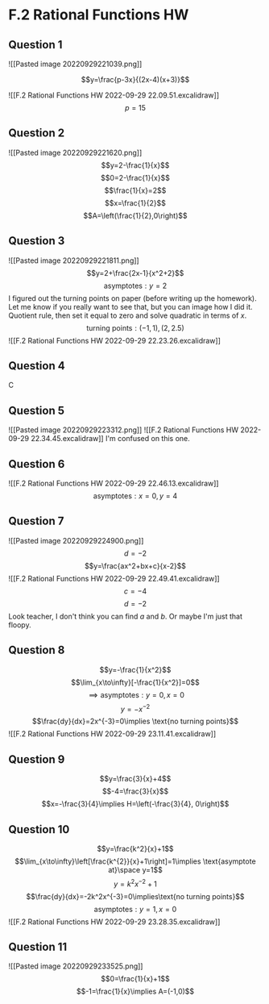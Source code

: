 # F.2 Rational Functions HW

## Question 1
![[Pasted image 20220929221039.png]]

$$y=\frac{p-3x}{(2x-4)(x+3)}$$

![[F.2 Rational Functions HW 2022-09-29 22.09.51.excalidraw]]
$$p=15$$

## Question 2
![[Pasted image 20220929221620.png]]
$$y=2-\frac{1}{x}$$
$$0=2-\frac{1}{x}$$
$$\frac{1}{x}=2$$
$$x=\frac{1}{2}$$
$$A=\left(\frac{1}{2},0\right)$$

## Question 3
![[Pasted image 20220929221811.png]]
$$y=2+\frac{2x-1}{x^2+2}$$
$$\text{asymptotes}:y=2$$
I figured out the turning points on paper (before writing up the homework). Let me know if you really want to see that, but you can image how I did it. Quotient rule, then set it equal to zero and solve quadratic in terms of $x$.
$$\text{turning points}:(-1,1), (2,2.5)$$
![[F.2 Rational Functions HW 2022-09-29 22.23.26.excalidraw]]

## Question 4
C

## Question 5
![[Pasted image 20220929223312.png]]
![[F.2 Rational Functions HW 2022-09-29 22.34.45.excalidraw]]
I'm confused on this one.


## Question 6
![[F.2 Rational Functions HW 2022-09-29 22.46.13.excalidraw]]
$$\text{asymptotes}:x=0,y=4$$

## Question 7
![[Pasted image 20220929224900.png]]
$$d=-2$$
$$y=\frac{ax^2+bx+c}{x-2}$$
![[F.2 Rational Functions HW 2022-09-29 22.49.41.excalidraw]]
$$c=-4$$
$$d=-2$$
Look teacher, I don't think you can find $a$ and $b$. Or maybe I'm just that floopy.

## Question 8
$$y=-\frac{1}{x^2}$$
$$\lim_{x\to\infty}[-\frac{1}{x^2}]=0$$
$$\implies \text{asymptotes}:y=0, x=0$$
$$y=-x^{-2}$$
$$\frac{dy}{dx}=2x^{-3}=0\implies \text{no turning points}$$
![[F.2 Rational Functions HW 2022-09-29 23.11.41.excalidraw]]

## Question 9
$$y=\frac{3}{x}+4$$
$$-4=\frac{3}{x}$$
$$x=-\frac{3}{4}\implies H=\left(-\frac{3}{4}, 0\right)$$

## Question 10
$$y=\frac{k^2}{x}+1$$
$$\lim_{x\to\infty}\left[\frac{k^{2}}{x}+1\right]=1\implies \text{asymptote at}\space y=1$$
$$y=k^2x^{-2}+1$$
$$\frac{dy}{dx}=-2k^2x^{-3}=0\implies\text{no turning points}$$
$$\text{asymptotes}:y=1,x=0$$
![[F.2 Rational Functions HW 2022-09-29 23.28.35.excalidraw]]

## Question 11
![[Pasted image 20220929233525.png]]
$$0=\frac{1}{x}+1$$
$$-1=\frac{1}{x}\implies A=(-1,0)$$